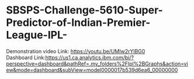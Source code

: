 # SBSPS-Challenge-5610-Super-Predictor-of-Indian-Premier-League-IPL-
Demonstration video Link: https://youtu.be/UMIw2rYlBG0  </br>
Dashboard Link:https://us1.ca.analytics.ibm.com/bi/?perspective=dashboard&pathRef=.my_folders%2FIpl%2BGraphs&action=view&mode=dashboard&subView=model0000017b539d6ea6_00000000
